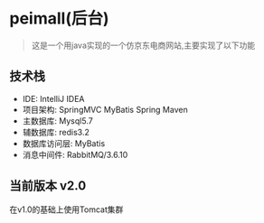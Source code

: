# peimall(后台)
> 这是一个用java实现的一个仿京东电商网站,主要实现了以下功能


## 技术栈    
- IDE: IntelliJ IDEA 
- 项目架构: SpringMVC MyBatis Spring Maven
- 主数据库: Mysql5.7
- 辅数据库: redis3.2
- 数据库访问层: MyBatis
- 消息中间件: RabbitMQ/3.6.10
## 当前版本 v2.0
在v1.0的基础上使用Tomcat集群